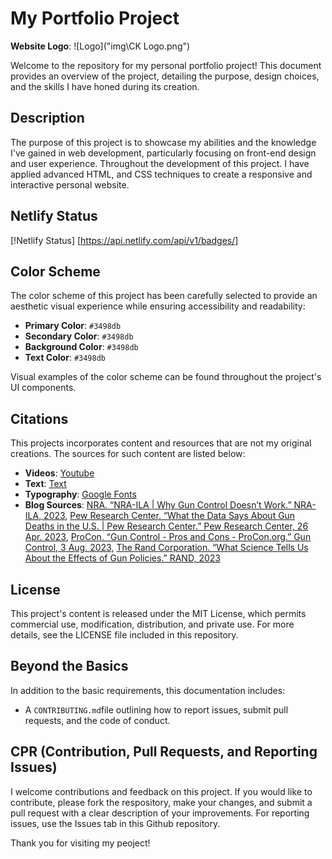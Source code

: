 # My Portfolio Project

**Website Logo**: 
![Logo]("img\CK Logo.png")

Welcome to the repository for my personal portfolio project! This document provides an overview of the project, detailing the purpose, design choices, and the skills I have honed during its creation.

## Description

The purpose of this project is to showcase my abilities and the knowledge I've gained in web development, particularly focusing on front-end design and user experience. Throughout the development of this project. I have applied advanced HTML, and CSS techniques to create a responsive and interactive personal website.

## Netlify Status

[!Netlify Status] [https://api.netlify.com/api/v1/badges/]

## Color Scheme

The color scheme of this project has been carefully selected to provide an aesthetic visual experience while ensuring  accessibility and readability:

- **Primary Color**: `#3498db` 
- **Secondary Color**: `#3498db` 
- **Background Color**: `#3498db` 
- **Text Color**: `#3498db` 

Visual examples of the color scheme can be found throughout the project's UI components.

## Citations

This projects incorporates content and resources that are not my original creations. The sources for such content are listed below:

- **Videos**: [Youtube](https://www.youtube.com/watch?v=dQw4w9WgXcQ&ab_channel=RickAstley)
- **Text**: [Text]()
- **Typography**: [Google Fonts]()
- **Blog Sources**: [NRA. “NRA-ILA | Why Gun Control Doesn’t Work.” NRA-ILA, 2023](www.nraila.org/why-gun-control-doesn-t-work), [Pew Research Center. “What the Data Says About Gun Deaths in the U.S. | Pew Research Center.” Pew Research Center, 26 Apr. 2023](www.pewresearch.org/short-reads/2023/04/26/what-the-data-says-about-gun-deaths-in-the-u-s), [ProCon. “Gun Control - Pros and Cons - ProCon.org.” Gun Control, 3 Aug. 2023](gun-control.procon.org), [The Rand Corporation. “What Science Tells Us About the Effects of Gun Policies.” RAND, 2023](www.rand.org/research/gun-policy/key-findings/what-science-tells-us-about-the-effects-of-gun-policies.html)

## License

This project's content is released under the MIT License, which permits commercial use, modification, distribution, and private use. For more details, see the LICENSE file included in this repository.

## Beyond the Basics

In addition to the basic requirements, this documentation includes:
- A `CONTRIBUTING.md`file outlining how to report issues, submit pull requests, and the code of conduct.

## CPR (Contribution, Pull Requests, and Reporting Issues)

I welcome contributions and feedback on this project. If you would like to contribute, please fork the respository, make your changes, and submit a pull request with a clear description of your improvements. For reporting issues, use the Issues tab in this Github repository.

Thank you for visiting my peoject!